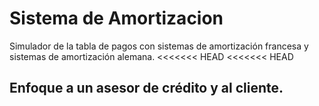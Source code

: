 # Sistema de Amortizacion
Simulador de la tabla de pagos con sistemas de amortización francesa y sistemas de amortización alemana.
<<<<<<< HEAD
<<<<<<< HEAD
## Enfoque a un asesor de crédito y al cliente.